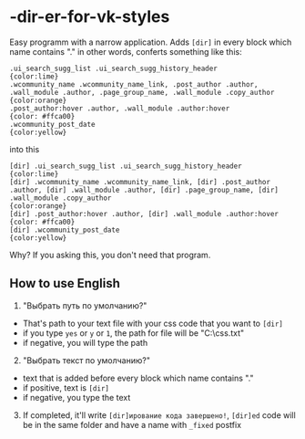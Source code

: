 # -dir-er-for-vk-styles
Easy programm with a narrow application. Adds `[dir]` in every block which name contains "."
in other words, conferts something like this:
```
.ui_search_sugg_list .ui_search_sugg_history_header
{color:lime}
.wcommunity_name .wcommunity_name_link, .post_author .author, .wall_module .author, .page_group_name, .wall_module .copy_author
{color:orange}
.post_author:hover .author, .wall_module .author:hover
{color: #ffca00}
.wcommunity_post_date
{color:yellow}
```
into this
```
[dir] .ui_search_sugg_list .ui_search_sugg_history_header
{color:lime}
[dir] .wcommunity_name .wcommunity_name_link, [dir] .post_author .author, [dir] .wall_module .author, [dir] .page_group_name, [dir] .wall_module .copy_author
{color:orange}
[dir] .post_author:hover .author, [dir] .wall_module .author:hover
{color: #ffca00}
[dir] .wcommunity_post_date
{color:yellow}
```
Why? If you asking this, you don't need that program.
## How to use English
1. "Выбрать путь по умолчанию?"
* That's path to your text file with your css code that you want to `[dir]`
* if you type `yes` or `y` or `1`, the path for file will be "C:\css.txt"
* if negative, you will type the path
2. "Выбрать текст по умолчанию?"
* text that is added before every block which name contains "."
* if positive, text is `[dir]`
* if negative, you type the text
3. If completed, it'll write `[dir]ирование кода завершено!`, `[dir]ed` code will be in the same folder and have a name with  `_fixed` postfix
